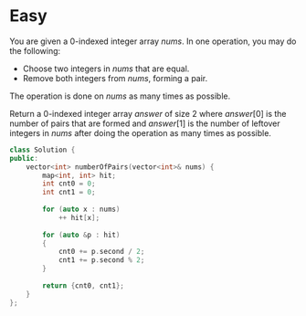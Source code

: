 # Easy

You are given a 0-indexed integer array $nums$. In one operation, you may do the following:

- Choose two integers in $nums$ that are equal.
- Remove both integers from $nums$, forming a pair.

The operation is done on $nums$ as many times as possible.

Return a 0-indexed integer array $answer$ of size $2$ where $answer[0]$ is the number of pairs that are formed and $answer[1]$ is the number of leftover integers in $nums$ after doing the operation as many times as possible.

```cpp
class Solution {
public:
    vector<int> numberOfPairs(vector<int>& nums) {
        map<int, int> hit;
        int cnt0 = 0;
        int cnt1 = 0;
        
        for (auto x : nums)
            ++ hit[x];
        
        for (auto &p : hit)
        {
            cnt0 += p.second / 2;
            cnt1 += p.second % 2;
        }
        
        return {cnt0, cnt1};
    }
};
```
